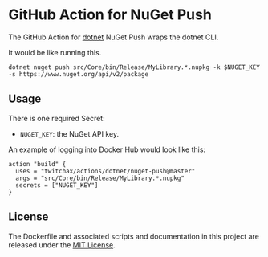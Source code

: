 # GitHub Action for NuGet Push

The GitHub Action for [dotnet](https://dot.net/) NuGet Push wraps the dotnet CLI.

It would be like running this.

```
dotnet nuget push src/Core/bin/Release/MyLibrary.*.nupkg -k $NUGET_KEY -s https://www.nuget.org/api/v2/package
```

## Usage

There is one required Secret:
* `NUGET_KEY`: the NuGet API key.

An example of logging into Docker Hub would look like this:

```
action "build" {
  uses = "twitchax/actions/dotnet/nuget-push@master"
  args = "src/Core/bin/Release/MyLibrary.*.nupkg"
  secrets = ["NUGET_KEY"]
}
```

## License

The Dockerfile and associated scripts and documentation in this project are released under the [MIT License](../LICENSE.md).